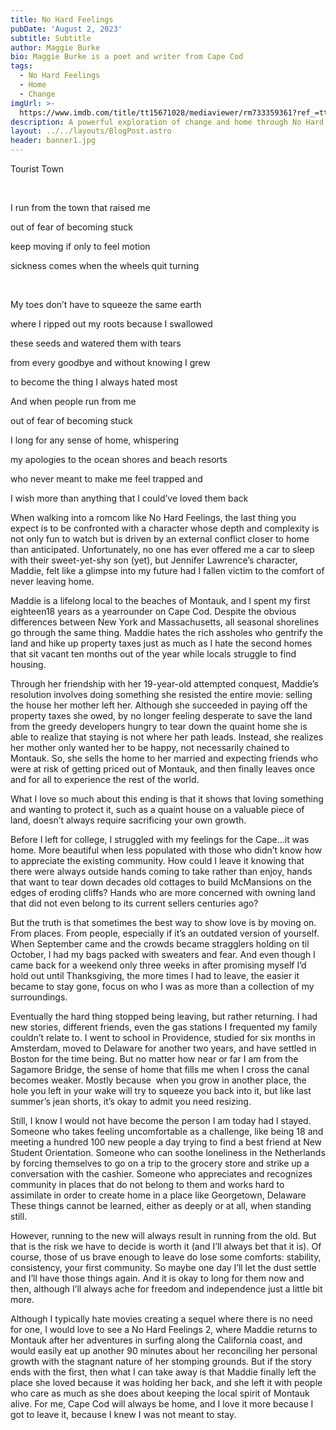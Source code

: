 ```yaml
---
title: No Hard Feelings
pubDate: 'August 2, 2023'
subtitle: Subtitle
author: Maggie Burke
bio: Maggie Burke is a poet and writer from Cape Cod
tags:
  - No Hard Feelings
  - Home
  - Change
imgUrl: >-
  https://www.imdb.com/title/tt15671028/mediaviewer/rm733359361?ref_=ttmi_mi_all_sf_12
description: A powerful exploration of change and home through No Hard Feelings (2023)
layout: ../../layouts/BlogPost.astro
header: banner1.jpg
---
```


Tourist Town

 

I run from the town that raised me

out of fear of becoming stuck

keep moving if only to feel motion

sickness comes when the wheels quit turning

 

My toes don’t have to squeeze the same earth

where I ripped out my roots because I swallowed

these seeds and watered them with tears

from every goodbye and without knowing I grew

to become the thing I always hated most

And when people run from me

out of fear of becoming stuck

I long for any sense of home, whispering

my apologies to the ocean shores and beach resorts

who never meant to make me feel trapped and

I wish more than anything that I could’ve loved them back


When walking into a romcom like No Hard Feelings, the last thing you expect is to be confronted with a character whose depth and complexity is not only fun to watch but is driven by an external conflict closer to home than anticipated. Unfortunately, no one has ever offered me a car to sleep with their sweet-yet-shy son (yet), but Jennifer Lawrence’s character, Maddie, felt like a glimpse into my future had I fallen victim to the comfort of never leaving home.

Maddie is a lifelong local to the beaches of Montauk, and I spent my first eighteen18 years as a yearrounder on Cape Cod. Despite the obvious differences between New York and Massachusetts, all seasonal shorelines go through the same thing. Maddie hates the rich assholes who gentrify the land and hike up property taxes just as much as I hate the second homes that sit vacant ten months out of the year while locals struggle to find housing.

Through her friendship with her 19-year-old attempted conquest, Maddie’s resolution involves doing something she resisted the entire movie: selling the house her mother left her. Although she succeeded in paying off the property taxes she owed, by no longer feeling desperate to save the land from the greedy developers hungry to tear down the quaint home she is able to realize that staying is not where her path leads. Instead, she realizes her mother only wanted her to be happy, not necessarily chained to Montauk. So, she sells the home to her married and expecting friends who were at risk of getting priced out of Montauk, and then finally leaves once and for all to experience the rest of the world.

What I love so much about this ending is that it shows that loving something and wanting to protect it, such as a quaint house on a valuable piece of land, doesn’t always require sacrificing your own growth. 

Before I left for college, I struggled with my feelings for the Cape…it was home. More beautiful when less populated with those who didn’t know how to appreciate the existing community. How could I leave it knowing that there were always outside hands coming to take rather than enjoy, hands that want to tear down decades old cottages to build McMansions on the edges of eroding cliffs? Hands who are more concerned with owning land that did not even belong to its current sellers centuries ago?

But the truth is that sometimes the best way to show love is by moving on. From places. From people, especially if it’s an outdated version of yourself. When September came and the crowds became stragglers holding on til October, I had my bags packed with sweaters and fear. And even though I came back for a weekend only three weeks in after promising myself I’d hold out until Thanksgiving, the more times I had to leave, the easier it became to stay gone, focus on who I was as more than a collection of my surroundings.

Eventually the hard thing stopped being leaving, but rather returning. I had new stories, different friends, even the gas stations I frequented my family couldn’t relate to. I went to school in Providence, studied for six months in Amsterdam, moved to Delaware for another two years, and have settled in Boston for the time being. But no matter how near or far I am from the Sagamore Bridge, the sense of home that fills me when I cross the canal becomes weaker. Mostly because  when you grow in another place, the hole you left in your wake will try to squeeze you back into it, but like last summer’s jean shorts, it’s okay to admit you need resizing.  

Still, I know I would not have become the person I am today had I stayed. Someone who takes feeling uncomfortable as a challenge, like being 18 and meeting a hundred 100 new people a day trying to find a best friend at New Student Orientation. Someone who can soothe loneliness in the Netherlands by forcing themselves to go on a trip to the grocery store and strike up a conversation with the cashier. Someone who appreciates and recognizes community in places that do not belong to them and works hard to assimilate in order to create home in a place like Georgetown, Delaware These things cannot be learned, either as deeply or at all, when standing still.

However, running to the new will always result in running from the old. But that is the risk we have to decide is worth it (and I’ll always bet that it is). Of course, those of us brave enough to leave do lose some comforts: stability, consistency, your first community. So maybe one day I’ll let the dust settle and I’ll have those things again. And it is okay to long for them now and then, although I’ll always ache for freedom and independence just a little bit more.

Although I typically hate movies creating a sequel where there is no need for one, I would love to see a No Hard Feelings 2, where Maddie returns to Montauk after her adventures in surfing along the California coast, and would easily eat up another 90 minutes about her reconciling her personal growth with the stagnant nature of her stomping grounds. But if the story ends with the first, then what I can take away is that Maddie finally left the place she loved because it was holding her back, and she left it with people who care as much as she does about keeping the local spirit of Montauk alive. For me, Cape Cod will always be home, and I love it more because I got to leave it, because I knew I was not meant to stay.


